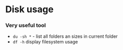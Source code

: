# Disk usage
### Very useful tool

- `du -sh *` - list all folders an sizes in current folder
- `df -h` display filesystem usage

